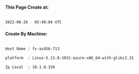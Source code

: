 
   
#### This Page Create at:

```bash

2022-06-26 - 05:48:04 UTC

```

#### Create By Machine:

```bash

Host Name : fv-az456-713

platform  : Linux-5.13.0-1031-azure-x86_64-with-glibc2.31

Ip Local  : 10.1.0.150

```

